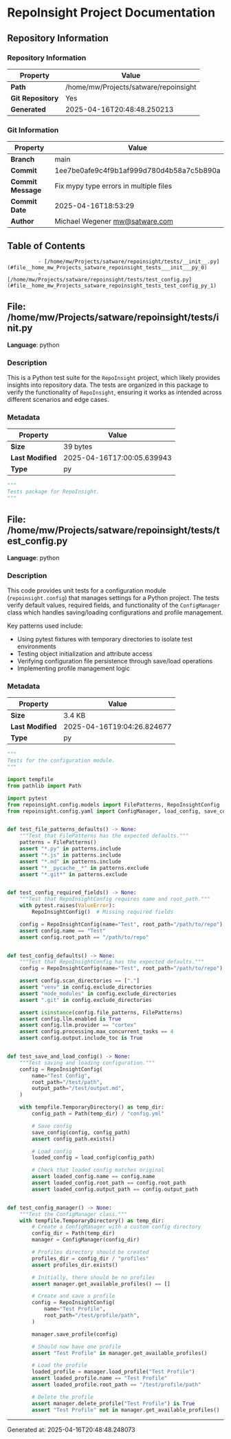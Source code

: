 # RepoInsight Project Documentation


## Repository Information

### Repository Information

| Property | Value |
| --- | --- |
| **Path** | /home/mw/Projects/satware/repoinsight |
| **Git Repository** | Yes |
| **Generated** | 2025-04-16T20:48:48.250213 |

### Git Information

| Property | Value |
| --- | --- |
| **Branch** | main |
| **Commit** | 1ee7be0afe9c4f9b1af999d780d4b58a7c5b890a |
| **Commit Message** | Fix mypy type errors in multiple files |
| **Commit Date** | 2025-04-16T18:53:29 |
| **Author** | Michael Wegener <mw@satware.com> |


## Table of Contents

              - [/home/mw/Projects/satware/repoinsight/tests/__init__.py](#file__home_mw_Projects_satware_repoinsight_tests___init___py_0)
              - [/home/mw/Projects/satware/repoinsight/tests/test_config.py](#file__home_mw_Projects_satware_repoinsight_tests_test_config_py_1)


<a id="file__home_mw_Projects_satware_repoinsight_tests___init___py_0"></a>

## File: /home/mw/Projects/satware/repoinsight/tests/__init__.py

**Language**: python

### Description

This is a Python test suite for the `RepoInsight` project, which likely provides insights into repository data. The tests are organized in this package to verify the functionality of `RepoInsight`, ensuring it works as intended across different scenarios and edge cases.

### Metadata

| Property | Value |
| --- | --- |
| **Size** | 39 bytes |
| **Last Modified** | 2025-04-16T17:00:05.639943 |
| **Type** | py |



```python
"""
Tests package for RepoInsight.
"""

```


<a id="file__home_mw_Projects_satware_repoinsight_tests_test_config_py_1"></a>

## File: /home/mw/Projects/satware/repoinsight/tests/test_config.py

**Language**: python

### Description

This code provides unit tests for a configuration module (`repoinsight.config`) that manages settings for a Python project. The tests verify default values, required fields, and functionality of the `ConfigManager` class which handles saving/loading configurations and profile management.

Key patterns used include:
- Using pytest fixtures with temporary directories to isolate test environments
- Testing object initialization and attribute access
- Verifying configuration file persistence through save/load operations
- Implementing profile management logic

### Metadata

| Property | Value |
| --- | --- |
| **Size** | 3.4 KB |
| **Last Modified** | 2025-04-16T19:04:26.824677 |
| **Type** | py |



```python
"""
Tests for the configuration module.
"""

import tempfile
from pathlib import Path

import pytest
from repoinsight.config.models import FilePatterns, RepoInsightConfig
from repoinsight.config.yaml import ConfigManager, load_config, save_config


def test_file_patterns_defaults() -> None:
    """Test that FilePatterns has the expected defaults."""
    patterns = FilePatterns()
    assert "*.py" in patterns.include
    assert "*.js" in patterns.include
    assert "*.md" in patterns.include
    assert "*__pycache__*" in patterns.exclude
    assert "*.git*" in patterns.exclude


def test_config_required_fields() -> None:
    """Test that RepoInsightConfig requires name and root_path."""
    with pytest.raises(ValueError):
        RepoInsightConfig()  # Missing required fields

    config = RepoInsightConfig(name="Test", root_path="/path/to/repo")
    assert config.name == "Test"
    assert config.root_path == "/path/to/repo"


def test_config_defaults() -> None:
    """Test that RepoInsightConfig has the expected defaults."""
    config = RepoInsightConfig(name="Test", root_path="/path/to/repo")

    assert config.scan_directories == ["."]
    assert "venv" in config.exclude_directories
    assert "node_modules" in config.exclude_directories
    assert ".git" in config.exclude_directories

    assert isinstance(config.file_patterns, FilePatterns)
    assert config.llm.enabled is True
    assert config.llm.provider == "cortex"
    assert config.processing.max_concurrent_tasks == 4
    assert config.output.include_toc is True


def test_save_and_load_config() -> None:
    """Test saving and loading configuration."""
    config = RepoInsightConfig(
        name="Test Config",
        root_path="/test/path",
        output_path="/test/output.md",
    )

    with tempfile.TemporaryDirectory() as temp_dir:
        config_path = Path(temp_dir) / "config.yml"

        # Save config
        save_config(config, config_path)
        assert config_path.exists()

        # Load config
        loaded_config = load_config(config_path)

        # Check that loaded config matches original
        assert loaded_config.name == config.name
        assert loaded_config.root_path == config.root_path
        assert loaded_config.output_path == config.output_path


def test_config_manager() -> None:
    """Test the ConfigManager class."""
    with tempfile.TemporaryDirectory() as temp_dir:
        # Create a ConfigManager with a custom config directory
        config_dir = Path(temp_dir)
        manager = ConfigManager(config_dir)

        # Profiles directory should be created
        profiles_dir = config_dir / "profiles"
        assert profiles_dir.exists()

        # Initially, there should be no profiles
        assert manager.get_available_profiles() == []

        # Create and save a profile
        config = RepoInsightConfig(
            name="Test Profile",
            root_path="/test/profile/path",
        )

        manager.save_profile(config)

        # Should now have one profile
        assert "Test Profile" in manager.get_available_profiles()

        # Load the profile
        loaded_profile = manager.load_profile("Test Profile")
        assert loaded_profile.name == "Test Profile"
        assert loaded_profile.root_path == "/test/profile/path"

        # Delete the profile
        assert manager.delete_profile("Test Profile") is True
        assert "Test Profile" not in manager.get_available_profiles()

```




---

Generated at: 2025-04-16T20:48:48.248073
